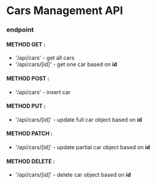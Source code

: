 # Cars Management API
### endpoint
####  METHOD GET :
- '/api/cars' - get all cars
- '/api/cars/[id]' - get one car based on **id**
#### METHOD POST :
- '/api/cars' - insert car
#### METHOD PUT :
- '/api/cars/[id]' - update full car object based on **id**
#### METHOD PATCH :
- '/api/cars/[id]' - update partial car object based on **id**
#### METHOD DELETE :
- '/api/cars/[id]' - delete car object based on **id**
#